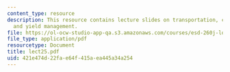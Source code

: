 ```yaml
---
content_type: resource
description: This resource contains lecture slides on transportation, carrier operations,
  and yield management.
file: https://ol-ocw-studio-app-qa.s3.amazonaws.com/courses/esd-260j-logistics-systems-fall-2006/421e474d22fae64f415aea445a34a254_lect25.pdf
file_type: application/pdf
resourcetype: Document
title: lect25.pdf
uid: 421e474d-22fa-e64f-415a-ea445a34a254
---
```

